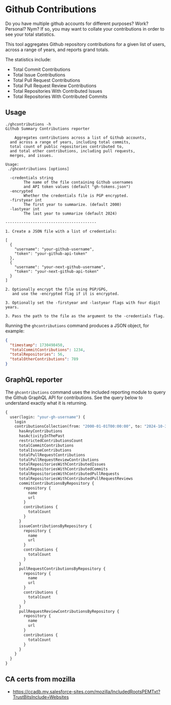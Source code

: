# Github Contributions

Do you have multiple github accounts for different purposes?
Work? Personal? Nym?  If so, you may want to collate your
contributions in order to see your total statistics.

This tool aggregates Github repository contributions for a given
list of users, across a range of years, and reports grand totals.

The statistics include:

- Total Commit Contributions
- Total Issue Contributions
- Total Pull Request Contributions
- Total Pull Request Review Contributions
- Total Repositories With Contributed Issues
- Total Repositories With Contributed Commits

## Usage

```
./ghcontributions -h
Github Summary Contributions reporter

	Aggregates contributions across a list of Github accounts, 
  and across a range of years, including total commits, 
  total count of public repositories contributed to, 
  and total other contributions, including pull requests, 
  merges, and issues.

Usage:
 ./ghcontributions [options]

  -credentials string
    	The name of the file containing Github usernames
    	and API token values (default "gh-tokens.json")
  -encrypted
    	Whether the credentials file is PGP encrypted.
  -firstyear int
    	The first year to summarize. (default 2000)
  -lastyear int
    	The last year to summarize (default 2024)

----------------------------------------

1. Create a JSON file with a list of credentials:

[
  {
    "username": "your-github-username",
    "token": "your-github-api-token"
  },
  {
    "username": "your-next-github-username",
    "token": "your-next-github-api-token"
  }
]

2. Optionally encrypt the file using PGP/GPG,
   and use the -encrypted flag if it is encrypted.

3. Optionally set the -firstyear and -lastyear flags with four digit years.

3. Pass the path to the file as the argument to the -credentials flag.
```


Running the `ghcontributions` command produces a JSON object, for example:

```json
{
  "timestamp": 1730498450,
  "totalCommitContributions": 1234,
  "totalRepositories": 56,
  "totalOtherContributions": 789
}
```
## GraphQL reporter

The `ghcontributions` command uses the included reporting module
to query the Github GraphQL API for contributions.  See the query below to understand exactly what it is returning.

```graphql
{
  user(login: "your-gh-username") {
    login
    contributionsCollection(from: "2000-01-01T00:00:00", to: "2024-10-31T11:59:59") {
      hasAnyContributions
      hasActivityInThePast
      restrictedContributionsCount
      totalCommitContributions
      totalIssueContributions
      totalPullRequestContributions
      totalPullRequestReviewContributions
      totalRepositoriesWithContributedIssues
      totalRepositoriesWithContributedCommits
      totalRepositoriesWithContributedPullRequests
      totalRepositoriesWithContributedPullRequestReviews
      commitContributionsByRepository {
        repository {
          name
          url
        }
        contributions {
          totalCount
        }
      }
      issueContributionsByRepository {
        repository {
          name
          url
        }
        contributions {
          totalCount
        }
      }
      pullRequestContributionsByRepository {
        repository {
          name
          url
        }
        contributions {
          totalCount
        }
      }
      pullRequestReviewContributionsByRepository {
        repository {
          name
          url
        }
        contributions {
          totalCount
        }
      }
    }
  }
}
```

## CA certs from mozilla

- https://ccadb.my.salesforce-sites.com/mozilla/IncludedRootsPEMTxt?TrustBitsInclude=Websites


